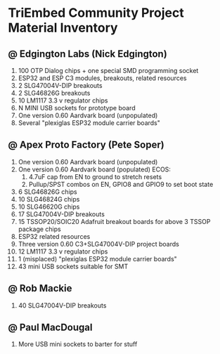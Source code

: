 # TriEmbed Community Project Material Inventory
## @ Edgington Labs (Nick Edgington)
1. 100 OTP Dialog chips + one special SMD programming socket
2. ESP32 and ESP C3 modules, breakouts, related resources
3. 2 SLG47004V-DIP breakouts
4. 2 SLG46826G breakouts
5. 10 LM1117 3.3 v regulator chips
6. N MINI USB sockets for prototype board
7. One version 0.60 Aardvark board (unpopulated)
8. Several "plexiglas ESP32 module carrier boards"
## @ Apex Proto Factory (Pete Soper)
1. One version 0.60 Aardvark board (unpopulated)
2. One version 0.60 Aardvark board (populated) ECOS:
    1. 4.7uF cap from EN to ground to stretch resets
    2. Pullup/SPST combos on EN, GPIO8 and GPIO9 to set boot state
3. 6 SLG46826G chips
4. 10 SLG46824G chips
5. 10 SLG46620G chips
6. 17 SLG47004V-DIP breakouts
7. 15 TSSOP20/SOIC20 Adafruit breakout boards for above 3 TSSOP package chips
8. ESP32 related resources
9. Three version 0.60 C3+SLG47004V-DIP project boards
10. 12 LM1117 3.3 v regulator chips
11. 1 (misplaced) "plexiglas ESP32 module carrier boards"
12. 43 mini USB sockets suitable for SMT
## @ Rob Mackie
1. 40 SLG47004V-DIP breakouts
## @ Paul MacDougal
1. More USB mini sockets to barter for stuff
